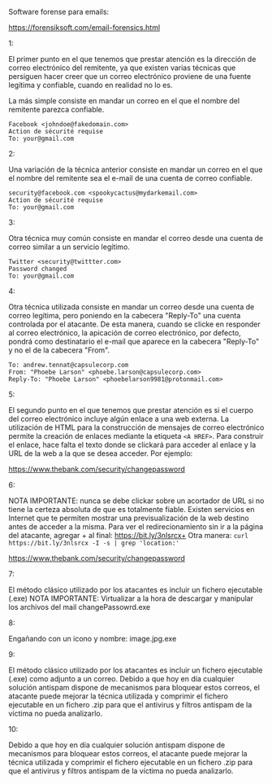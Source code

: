 Software forense para emails:

https://forensiksoft.com/email-forensics.html

1:

El primer punto en el que tenemos que prestar atención es la dirección de correo electrónico del remitente, ya que existen varias técnicas que persiguen hacer creer que un correo electrónico proviene de una fuente legítima y confiable, cuando en realidad no lo es.

La más simple consiste en mandar un correo en el que el nombre del remitente parezca confiable.

```
Facebook <johndoe@fakedomain.com>
Action de sécurité requise
To: your@gmail.com
```

2:

Una variación de la técnica anterior consiste en mandar un correo en el que el nombre del remitente sea el e-mail de una cuenta de correo confiable.

```
security@facebook.com <spookycactus@mydarkemail.com>
Action de sécurité requise
To: your@gmail.com
```

3:

Otra técnica muy común consiste en mandar el correo desde una cuenta de correo similar a un servicio legítimo.
 
```
Twitter <security@twittter.com>
Password changed
To: your@gmail.com
```

4:

Otra técnica utilizada consiste en mandar un correo desde una cuenta de correo legítima, pero poniendo en la cabecera "Reply-To" una cuenta controlada por el atacante. De esta manera, cuando se clicke en responder al correo electrónico, la apicación de correo electrónico, por defecto, pondrá como destinatario el e-mail que aparece en la cabecera "Reply-To" y no el de la cabecera "From".

```
To: andrew.tennat@capsulecorp.com
From: "Phoebe Larson" <phoebe.larson@capsulecorp.com>
Reply-To: "Phoebe Larson" <phoebelarson9981@protonmail.com>
```

5:

El segundo punto en el que tenemos que prestar atención es si el cuerpo del correo electrónico incluye algún enlace a una web externa. La utilización de HTML para la construcción de mensajes de correo electrónico permite la creación de enlaces mediante la etiqueta `<A HREF>`. Para construir el enlace, hace falta el texto donde se clickará para acceder al enlace y la URL de la web a la que se desea acceder. Por ejemplo:

<p><a href="https://givemeallyourdataforfree.net">https://www.thebank.com/security/changepassword</a></p>

6:

NOTA IMPORTANTE: nunca se debe clickar sobre un acortador de URL si no tiene la certeza absoluta de que es totalmente fiable. Existen servicios en Internet que te permiten mostrar una previsualización de la web destino antes de acceder a la misma.
Para ver el redirecionamiento sin ir a la página del atacante, agregar + al final: https://bit.ly/3nlsrcx+
Otra manera: `curl https://bit.ly/3nlsrcx -I -s | grep 'location:'`

<p><a href="https://bit.ly/3nlsrcx">https://www.thebank.com/security/changepassword</a></p>

7:

El método clásico utilizado por los atacantes es incluir un fichero ejecutable (.exe)
NOTA IMPORTANTE: Virtualizar a la hora de descargar y manipular los archivos del mail
changePassowrd.exe

8:

Engañando con un icono y nombre:
image.jpg.exe

9:

El método clásico utilizado por los atacantes es incluir un fichero ejecutable (.exe) como adjunto a un correo. Debido a que hoy en día cualquier solución antispam dispone de mecanismos para bloquear estos correos, el atacante puede mejorar la técnica utilizada y comprimir el fichero ejecutable en un fichero .zip para que el antivirus y filtros antispam de la víctima no pueda analizarlo.

10:

Debido a que hoy en día cualquier solución antispam dispone de mecanismos para bloquear estos correos, el atacante puede mejorar la técnica utilizada y comprimir el fichero ejecutable en un fichero .zip para que el antivirus y filtros antispam de la víctima no pueda analizarlo.

